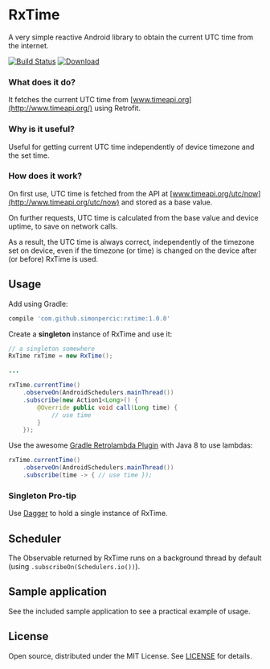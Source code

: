 # RxTime 

A very simple reactive Android library to obtain the current UTC time from the internet.

[![Build Status](https://api.travis-ci.org/simonpercic/RxTime.svg?branch=master)](https://travis-ci.org/simonpercic/RxTime)
[ ![Download](https://api.bintray.com/packages/simonpercic/maven/rxtime/images/download.svg) ](https://bintray.com/simonpercic/maven/rxtime/_latestVersion)

### What does it do?
It fetches the current UTC time from [www.timeapi.org](http://www.timeapi.org/) using Retrofit.

### Why is it useful?
Useful for getting current UTC time independently of device timezone and the set time.

### How does it work?
On first use, UTC time is fetched from the API at [www.timeapi.org/utc/now](http://www.timeapi.org/utc/now) and stored as a base value. 

On further requests, UTC time is calculated from the base value and device uptime, to save on network calls.

As a result, the UTC time is always correct, independently of the timezone set on device, even if the timezone (or time) is changed on the device after (or before) RxTime is used.

## Usage

Add using Gradle:
```groovy
compile 'com.github.simonpercic:rxtime:1.0.0'
```

Create a **singleton** instance of RxTime and use it:
```java
// a singleton somewhere
RxTime rxTime = new RxTime();

...

rxTime.currentTime()
    .observeOn(AndroidSchedulers.mainThread())
    .subscribe(new Action1<Long>() {
        @Override public void call(Long time) {
            // use time
        }
    });
```

Use the awesome [Gradle Retrolambda Plugin](https://github.com/evant/gradle-retrolambda) with Java 8 to use lambdas:
```java
rxTime.currentTime()
    .observeOn(AndroidSchedulers.mainThread())
    .subscribe(time -> { // use time });
```

### Singleton Pro-tip
Use [Dagger](https://github.com/google/dagger) to hold a single instance of RxTime.

## Scheduler
The Observable returned by RxTime runs on a background thread by default (using ```.subscribeOn(Schedulers.io())```).

## Sample application
See the included sample application to see a practical example of usage.

## License

Open source, distributed under the MIT License. See [LICENSE](LICENSE) for details.

